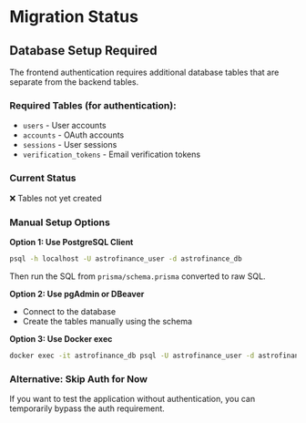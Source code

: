 # Migration Status

## Database Setup Required

The frontend authentication requires additional database tables that are separate from the backend tables.

### Required Tables (for authentication):
- `users` - User accounts
- `accounts` - OAuth accounts
- `sessions` - User sessions
- `verification_tokens` - Email verification tokens

### Current Status
❌ Tables not yet created

### Manual Setup Options

**Option 1: Use PostgreSQL Client**
```bash
psql -h localhost -U astrofinance_user -d astrofinance_db
```

Then run the SQL from `prisma/schema.prisma` converted to raw SQL.

**Option 2: Use pgAdmin or DBeaver**
- Connect to the database
- Create the tables manually using the schema

**Option 3: Use Docker exec**
```bash
docker exec -it astrofinance_db psql -U astrofinance_user -d astrofinance_db
```

### Alternative: Skip Auth for Now
If you want to test the application without authentication, you can temporarily bypass the auth requirement.

